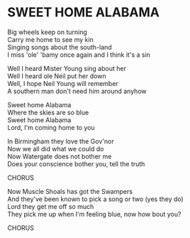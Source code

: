 # SWEET HOME ALABAMA

Big wheels keep on turning\
Carry me home to see my kin\
Singing songs about the south-land\
I miss 'ole' 'bamy once again and I think it's a sin

Well I heard Mister Young sing about her\
Well I heard ole Neil put her down\
Well, I hope Neil Young will remember\
A southern man don't need him around anyhow

Sweet home Alabama\
Where the skies are so blue\
Sweet home Alabama\
Lord, I'm coming home to you

In Birmingham they love the Gov'nor\
Now we all did what we could do\
Now Watergate does not bother me\
Does your conscience bother you, tell the truth

CHORUS

Now Muscle Shoals has got the Swampers\
And they've been known to pick a song or two (yes they do)\
Lord they get me off so much\
They pick me up when I'm feeling blue, now how bout you?

CHORUS